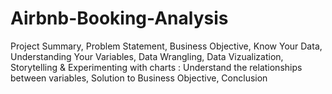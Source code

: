 # Airbnb-Booking-Analysis
Project Summary, 
Problem Statement,
Business Objective,
Know Your Data,
Understanding Your Variables,
Data Wrangling,
Data Vizualization, Storytelling & Experimenting with charts : Understand the relationships between variables,
Solution to Business Objective,
Conclusion
